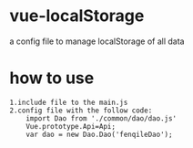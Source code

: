 # vue-localStorage
  a config file to manage localStorage of all data

# how to use
	1.include file to the main.js
	2.config file with the follow code:
		import Dao from './common/dao/dao.js'
		Vue.prototype.Api=Api;
		var dao = new Dao.Dao('fenqileDao');
